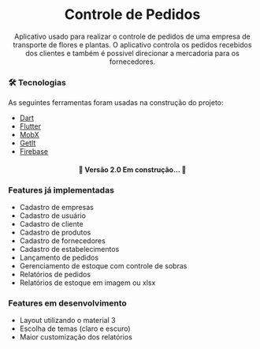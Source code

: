 <h1 align="center">Controle de Pedidos</h1>

<p align="center">Aplicativo usado para realizar o controle de pedidos de uma empresa de transporte de flores e plantas. O aplicativo controla os pedidos recebidos dos clientes e também é possivel direcionar a mercadoria para os fornecedores.</p>

### 🛠 Tecnologias

As seguintes ferramentas foram usadas na construção do projeto:

- [Dart](https://dart.dev/)
- [Flutter](https://flutter.dev/)
- [MobX](https://pub.dev/packages/mobx)
- [GetIt](https://pub.dev/packages/get_it)
- [Firebase](https://firebase.google.com/?hl=pt)

<h4 align="center"> 
	🚧  Versão 2.0 Em construção...  🚧
</h4>

### Features já implementadas
- Cadastro de empresas
- Cadastro de usuário
- Cadastro de cliente
- Cadastro de produtos
- Cadastro de fornecedores
- Cadastro de estabelecimentos
- Lançamento de pedidos
- Gerenciamento de estoque com controle de sobras
- Relatórios de pedidos
- Relatórios de estoque em imagem ou xlsx

### Features em desenvolvimento
- Layout utilizando o material 3
- Escolha de temas (claro e escuro)
- Maior customização dos relatórios
